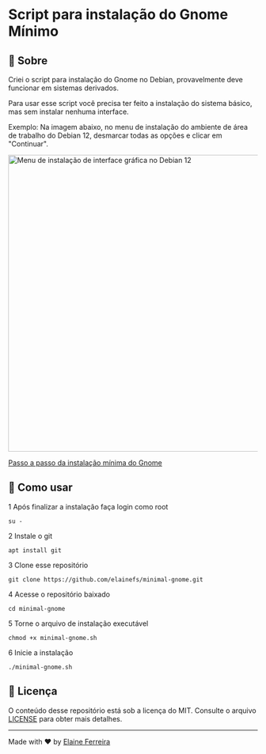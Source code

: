 # Script para instalação do Gnome Mínimo

## 📘 Sobre
Criei o script para instalação do Gnome no Debian, provavelmente deve funcionar em sistemas derivados. 

Para usar esse script você precisa ter feito a instalação do sistema básico, mas sem instalar nenhuma interface.

Exemplo: Na imagem abaixo, no menu de instalação do ambiente de área de trabalho do Debian 12, desmarcar todas as opções e clicar em "Continuar".

<img src="https://elaineferreira.com.br/wp-content/uploads/2023/06/019-desktop-empty.png" alt="Menu de instalação de interface gráfica no Debian 12" width=600>

[Passo a passo da instalação mínima do Gnome](https://elaineferreira.com.br/instalacao-minima-do-debian-com-gnome-desktop/)

## 🎲 Como usar
1 Após finalizar a instalação faça login como root

`su -`

2 Instale o git

`apt install git`

3 Clone esse repositório

`git clone https://github.com/elainefs/minimal-gnome.git`

4 Acesse o repositório baixado

`cd minimal-gnome`

5 Torne o arquivo de instalação executável

`chmod +x minimal-gnome.sh`

6 Inicie a instalação

`./minimal-gnome.sh`

## 📄 Licença

O conteúdo desse repositório está sob a licença do MIT. Consulte o arquivo [LICENSE](/LICENSE) para obter mais detalhes.

---

Made with ❤️ by [Elaine Ferreira](https://github.com/elainefs)
